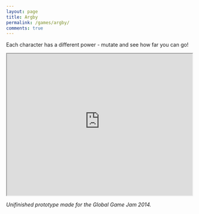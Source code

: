 ```yaml
---
layout: page
title: Argby
permalink: /games/argby/
comments: true
---
```


Each character has a different power - mutate and see how far you can go!

<iframe src="https://dl.dropboxusercontent.com/u/260791168/argby/index.html" width="100%" height="385px" style="margin-top=1em"></iframe>

*Unifinished prototype made for the Global Game Jam 2014.*

